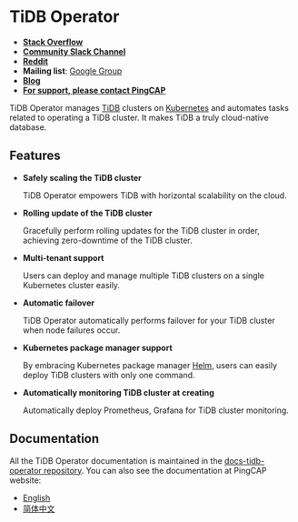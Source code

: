 # TiDB Operator

- [**Stack Overflow**](https://stackoverflow.com/questions/tagged/tidb)
- [**Community Slack Channel**](https://pingcap.com/tidbslack/)
- [**Reddit**](https://www.reddit.com/r/TiDB/)
- **Mailing list**: [Google Group](https://groups.google.com/forum/#!forum/tidb-user)
- [**Blog**](https://www.pingcap.com/blog/)
- [**For support, please contact PingCAP**](http://bit.ly/contact_us_via_github)

TiDB Operator manages [TiDB](https://github.com/pingcap/tidb) clusters on [Kubernetes](https://kubernetes.io) and automates tasks related to operating a TiDB cluster. It makes TiDB a truly cloud-native database.


## Features

- __Safely scaling the TiDB cluster__

    TiDB Operator empowers TiDB with horizontal scalability on the cloud.

- __Rolling update of the TiDB cluster__

    Gracefully perform rolling updates for the TiDB cluster in order, achieving zero-downtime of the TiDB cluster.

- __Multi-tenant support__

    Users can deploy and manage multiple TiDB clusters on a single Kubernetes cluster easily.

- __Automatic failover__

    TiDB Operator automatically performs failover for your TiDB cluster when node failures occur.

- __Kubernetes package manager support__

    By embracing Kubernetes package manager [Helm](https://helm.sh), users can easily deploy TiDB clusters with only one command.

- __Automatically monitoring TiDB cluster at creating__

    Automatically deploy Prometheus, Grafana for TiDB cluster monitoring.



## Documentation

All the TiDB Operator documentation is maintained in the [docs-tidb-operator repository](https://github.com/pingcap/docs-tidb-operator). You can also see the documentation at PingCAP website:

- [English](https://pingcap.com/docs/tidb-in-kubernetes/stable/tidb-operator-overview/)
- [简体中文](https://pingcap.com/docs-cn/tidb-in-kubernetes/stable/tidb-operator-overview/)
